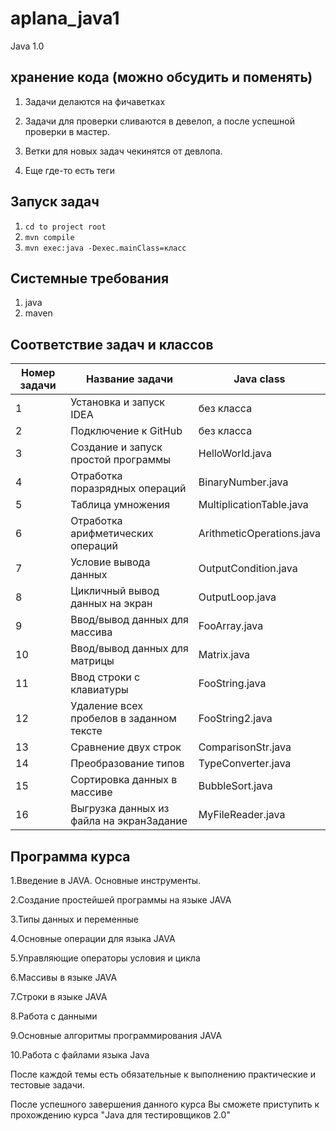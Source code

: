# aplana_java1
Java 1.0

## хранение кода (можно обсудить и поменять)
1. Задачи делаются на фичаветках

2. Задачи для проверки сливаются в девелоп, а после успешной проверки в мастер.  

3. Ветки для новых задач чекинятся от девлопа. 

4. Еще где-то есть теги

## Запуск задач
1. `cd to project root`
2. `mvn compile`
3. `mvn exec:java -Dexec.mainClass=класс`

## Системные требования 
1. java
2. maven
## Соответствие задач и классов
|  Номер задачи | Название задачи  | Java class  | 
|---|---|---|
| 1 | Установка и запуск IDEA  | без класса  |
| 2 | Подключение к GitHub  | без класса  |
| 3 | Создание и запуск простой программы  | HelloWorld.java  |
| 4 | Отработка поразрядных операций | BinaryNumber.java |
| 5 | Таблица умножения | MultiplicationTable.java |
| 6 | Отработка арифметических операций | ArithmeticOperations.java |
| 7 | Условие вывода данных | OutputCondition.java |
| 8 | Цикличный вывод данных на экран | OutputLoop.java |
| 9 | Ввод/вывод данных для массива | FooArray.java |
| 10 | Ввод/вывод данных для матрицы | Matrix.java |
| 11 | Ввод строки с клавиатуры | FooString.java |
| 12 | Удаление всех пробелов в заданном тексте | FooString2.java |
| 13 | Сравнение двух строк | ComparisonStr.java |
| 14 | Преобразование типов | TypeConverter.java |
| 15 | Сортировка данных в массиве | BubbleSort.java |
| 16 | Выгрузка данных из файла на экранЗадание | MyFileReader.java |

## Программа курса

1.Введение в JAVA. Основные инструменты.

2.Создание простейшей программы на языке JAVA

3.Типы данных и переменные

4.Основные операции для языка JAVA

5.Управляющие операторы условия и цикла

6.Массивы в языке JAVA

7.Строки в языке JAVA

8.Работа с данными

9.Основные алгоритмы программирования JAVA

10.Работа с файлами языка Java

После каждой темы есть обязательные к выполнению практические и тестовые задачи.

После успешного завершения данного курса Вы сможете приступить к прохождению курса "Java для тестировщиков 2.0"
